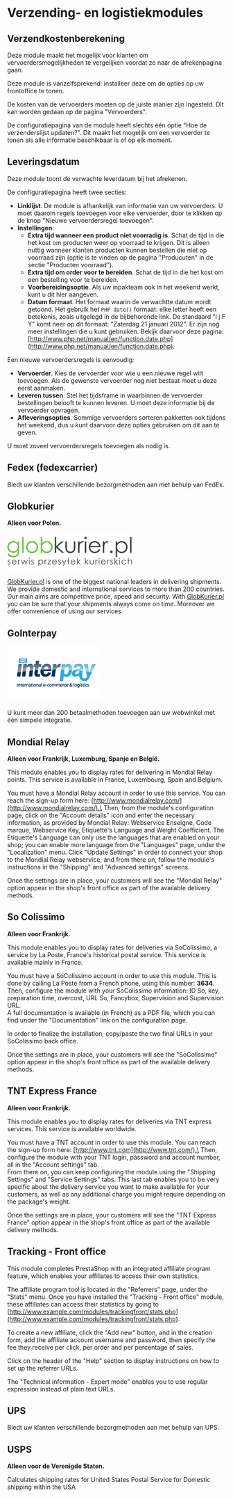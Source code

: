 # Verzending- en logistiekmodules

## Verzendkostenberekening <a href="#verzending-enlogistiekmodules-verzendkostenberekening" id="verzending-enlogistiekmodules-verzendkostenberekening"></a>

Deze module maakt het mogelijk voor klanten om vervoerdersmogelijkheden te vergelijken voordat ze naar de afrekenpagina gaan.

Deze module is vanzelfsprekend: installeer deze om de opties op uw frontoffice te tonen.

De kosten van de vervoerders moeten op de juiste manier zijn ingesteld. Dit kan worden gedaan op de pagina "Vervoerders".

De configuratiepagina van de module heeft slechts één optie "Hoe de verzenderslijst updaten?". Dit maakt het mogelijk om een vervoerder te tonen als alle informatie beschikbaar is of op elk moment.

## Leveringsdatum <a href="#verzending-enlogistiekmodules-leveringsdatum" id="verzending-enlogistiekmodules-leveringsdatum"></a>

Deze module toont de verwachte leverdatum bij het afrekenen.

De configuratiepagina heeft twee secties:

* **Linklijst**. De module is afhankelijk van informatie van uw vervoerders. U moet daarom regels toevoegen voor elke vervoerder, door te klikken op de knop "Nieuwe vervoerdersregel toevoegen".
* **Instellingen**:
  * **Extra tijd wanneer een product niet voorradig is**. Schat de tijd in die het kost om producten weer op voorraad te krijgen. Dit is alleen nuttig wanneer klanten producten kunnen bestellen die niet op voorraad zijn (optie is te vinden op de pagina "Producuten" in de sectie "Producten voorraad").
  * **Extra tijd om order voor te bereiden**. Schat de tijd in die het kost om een bestelling voor te bereiden.
  * **Voorbereidingsoptie**. Als uw inpakteam ook in het weekend werkt, kunt u dit hier aangeven.
  * **Datum formaat**. Het formaat waarin de verwachtte datum wordt getoond. Het gebruik het `PHP date()` formaat: elke letter heeft een betekenis, zoals uitgelegd in de bijbehorende link. De standaard "l j F Y" komt neer op dit formaat: "Zaterdag 21 januari 2012". Er zijn nog meer instellingen die u kunt gebruiken. Bekijk daarvoor deze pagina:  [http://www.php.net/manual/en/function.date.php](http://www.php.net/manual/en/function.date.php).

Een nieuwe vervoerdersregels is eenvoudig:

* **Vervoerder**. Kies de vervoerder voor wie u een nieuwe regel wilt toevoegen. Als de gewenste vervoerder nog niet bestaat moet u deze eerst aanmaken.
* **Leveren tussen**. Stel het tijdsframe in waarbinnen de vervoerder bestellingen belooft te kunnen leveren. U moet deze informatie bij de vervoerder opvragen.
* **Afleveringsopties**. Sommige vervoerders sorteren pakketten ook tijdens het weekend, dus u kunt daarvoor deze opties gebruiken om dit aan te geven.

U moet zoveel vervoerdersregels toevoegen als nodig is.

## Fedex (fedexcarrier) <a href="#verzending-enlogistiekmodules-fedex-fedexcarrier" id="verzending-enlogistiekmodules-fedex-fedexcarrier"></a>

Biedt uw klanten verschillende bezorgmethoden aan met behulp van FedEx.

## Globkurier <a href="#verzending-enlogistiekmodules-globkurier" id="verzending-enlogistiekmodules-globkurier"></a>

**Alleen voor Polen.**

![](../../../.gitbook/assets/23036725.png)

[GlobKurier.pl](http://globkurier.pl) is one of the biggest national leaders in delivering shipments. We provide domestic and international services to more than 200 countries. Our main aims are competitive price, speed and security. With [GlobKurier.pl](http://globkurier.pl) you can be sure that your shipments always come on time. Moreover we offer convenience of using our services.

## GoInterpay <a href="#verzending-enlogistiekmodules-gointerpay" id="verzending-enlogistiekmodules-gointerpay"></a>

![](../../../.gitbook/assets/23038228.png)

U kunt meer dan 200 betaalmethoden toevoegen aan uw webwinkel met één simpele integratie.

## Mondial Relay <a href="#verzending-enlogistiekmodules-mondialrelay" id="verzending-enlogistiekmodules-mondialrelay"></a>

**Alleen voor Frankrijk, Luxemburg, Spanje en België.**

This module enables you to display rates for delivering in Mondial Relay points. This service is available in France, Luxembourg, Spain and Belgium.

You must have a Mondial Relay account in order to use this service. You can reach the sign-up form here: [http://www.mondialrelay.com/](http://www.mondialrelay.com/).\
Then, from the module's configuration page, click on the "Account details" icon and enter the necessary information, as provided by Mondial Relay: Webservice Enseigne, Code marque, Webservice Key, Etiquette's Language and Weight Coefficient. The Etiquette's Language can only use the languages that are enabled on your shop; you can enable more language from the "Languages" page, under the "Localization" menu. Click "Update Settings" in order to connect your shop to the Mondial Relay webservice, and from there on, follow the module's instructions in the "Shipping" and "Advanced settings" screens.

Once the settings are in place, your customers will see the "Mondial Relay" option appear in the shop's front office as part of the available delivery methods.

## So Colissimo <a href="#verzending-enlogistiekmodules-socolissimo" id="verzending-enlogistiekmodules-socolissimo"></a>

**Alleen voor Frankrijk.**

This module enables you to display rates for deliveries via SoColissimo, a service by La Poste, France's historical postal service. This service is available mainly in France.

You must have a SoColissimo account in order to use this module. This is done by calling La Poste from a French phone, using this number: **3634**.\
Then, configure the module with your SoColissimo information: ID So, key, preparation time, overcost, URL So, Fancybox, Supervision and Supervision URL.\
A full documentation is available (in French) as a PDF file, which you can find under the "Documentation" link on the configuration page.

In order to finalize the installation, copy/paste the two final URLs in your SoColissimo back office.

Once the settings are in place, your customers will see the "SoColissimo" option appear in the shop's front office as part of the available delivery methods.

## TNT Express France <a href="#verzending-enlogistiekmodules-tntexpressfrance" id="verzending-enlogistiekmodules-tntexpressfrance"></a>

**Alleen voor Frankrijk.**

This module enables you to display rates for deliveries via TNT express services. This service is available worldwide.

You must have a TNT account in order to use this module. You can reach the sign-up form here: [http://www.tnt.com](http://www.tnt.com/).\
Then, configure the module with your TNT login, password and account number, all in the "Account settings" tab.\
From there on, you can keep configuring the module using the "Shipping Settings" and "Service Settings" tabs. This last tab enables you to be very specific about the delivery service you want to make available for your customers, as well as any additional charge you might require depending on the package's weight.

Once the settings are in place, your customers will see the "TNT Express France" option appear in the shop's front office as part of the available delivery methods.

## Tracking - Front office <a href="#verzending-enlogistiekmodules-tracking-frontoffice" id="verzending-enlogistiekmodules-tracking-frontoffice"></a>

This module completes PrestaShop with an integrated affiliate program feature, which enables your affiliates to access their own statistics.

The affiliate program tool is located in the "Referrers" page, under the "Stats" menu. Once you have installed the "Tracking - Front office" module, these affiliates can access their statistics by going to [http://www.example.com/modules/trackingfront/stats.php](http://www.example.com/modules/trackingfront/stats.php).

To create a new affiliate, click the "Add new" button, and in the creation form, add the affiliate account username and password, then specify the fee they receive per click, per order and per percentage of sales.

Click on the header of the "Help" section to display instructions on how to set up the referrer URLs.

The "Technical information - Expert mode" enables you to use regular expression instead of plain text URLs.

## UPS <a href="#verzending-enlogistiekmodules-ups" id="verzending-enlogistiekmodules-ups"></a>

Biedt uw klanten verschillende bezorgmethoden aan met behulp van UPS.

## USPS <a href="#verzending-enlogistiekmodules-usps" id="verzending-enlogistiekmodules-usps"></a>

**Alleen voor de Verenigde Staten.**

Calculates shipping rates for United States Postal Service for Domestic shipping within the USA
